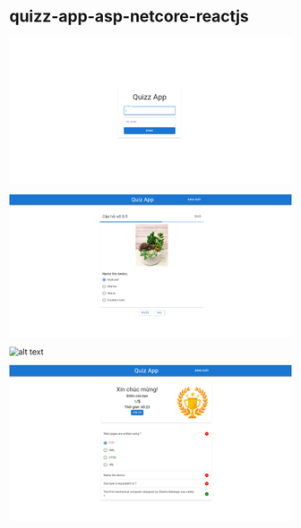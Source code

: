 # quizz-app-asp-netcore-reactjs

![alt text](https://github.com/tranchiencongtd/quizz-app-asp-netcore-reactjs/blob/main/demo_images/login.png?raw=true)


![alt text](https://github.com/tranchiencongtd/quizz-app-asp-netcore-reactjs/blob/main/demo_images/main.png?raw=true)


![alt text](https://github.com/tranchiencongtd/quizz-app-asp-netcore-reactjs/blob/main/demo_images/main1.png?raw=true)


![alt text](https://github.com/tranchiencongtd/quizz-app-asp-netcore-reactjs/blob/main/demo_images/main3.png?raw=true)

